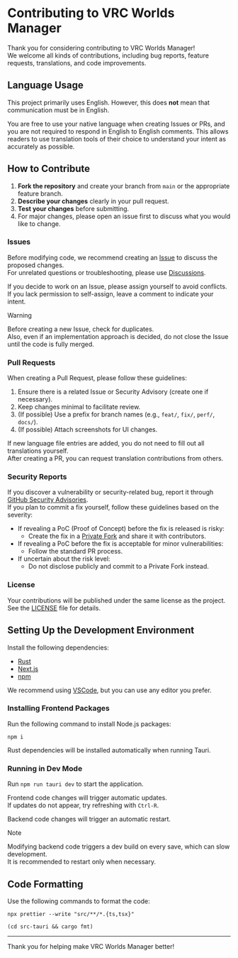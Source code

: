 # Contributing to VRC Worlds Manager

Thank you for considering contributing to VRC Worlds Manager!  
We welcome all kinds of contributions, including bug reports, feature requests, translations, and code improvements.

## Language Usage

This project primarily uses English.
However, this does **not** mean that communication must be in English.

You are free to use your native language when creating Issues or PRs, and you are not required to respond in English to English comments.
This allows readers to use translation tools of their choice to understand your intent as accurately as possible.

## How to Contribute

1. **Fork the repository** and create your branch from `main` or the appropriate feature branch.
2. **Describe your changes** clearly in your pull request.
3. **Test your changes** before submitting.
4. For major changes, please open an issue first to discuss what you would like to change.

### Issues

Before modifying code, we recommend creating an [Issue](https://github.com/Raifa21/vrc-worlds-manager-v2/issues) to discuss the proposed changes.  
For unrelated questions or troubleshooting, please use [Discussions](https://github.com/Raifa21/vrc-worlds-manager-v2/discussions).

If you decide to work on an Issue, please assign yourself to avoid conflicts.
If you lack permission to self-assign, leave a comment to indicate your intent.

> [!WARNING]
> Before creating a new Issue, check for duplicates.  
> Also, even if an implementation approach is decided, do not close the Issue until the code is fully merged.

### Pull Requests

When creating a Pull Request, please follow these guidelines:
1. Ensure there is a related Issue or Security Advisory (create one if necessary).
2. Keep changes minimal to facilitate review.
3. (If possible) Use a prefix for branch names (e.g., `feat/`, `fix/`, `perf/`, `docs/`).
4. (If possible) Attach screenshots for UI changes.

If new language file entries are added, you do not need to fill out all translations yourself.  
After creating a PR, you can request translation contributions from others.

### Security Reports

If you discover a vulnerability or security-related bug, report it through [GitHub Security Advisories](https://github.com/Raifa21/VRC-Worlds-Manager-v2/security/advisories/new).  
If you plan to commit a fix yourself, follow these guidelines based on the severity:
- If revealing a PoC (Proof of Concept) before the fix is released is risky:
  - Create the fix in a [Private Fork](https://docs.github.com/en/code-security/security-advisories/working-with-repository-security-advisories/collaborating-in-a-temporary-private-fork-to-resolve-a-repository-security-vulnerability) and share it with contributors.
- If revealing a PoC before the fix is acceptable for minor vulnerabilities:
  - Follow the standard PR process.
- If uncertain about the risk level:
  - Do not disclose publicly and commit to a Private Fork instead.

### License

Your contributions will be published under the same license as the project.  
See the [LICENSE](LICENSE) file for details.

## Setting Up the Development Environment

Install the following dependencies:

- [Rust](https://www.rust-lang.org/tools/install)
- [Next.js](hhttps://nextjs.org/docs/app/getting-started/installation)
- [npm](https://docs.npmjs.com/downloading-and-installing-node-js-and-npm)

We recommend using [VSCode](https://code.visualstudio.com/), but you can use any editor you prefer.

### Installing Frontend Packages

Run the following command to install Node.js packages:

```
npm i
```

Rust dependencies will be installed automatically when running Tauri.

### Running in Dev Mode

Run `npm run tauri dev` to start the application.

Frontend code changes will trigger automatic updates.  
If updates do not appear, try refreshing with `Ctrl-R`.

Backend code changes will trigger an automatic restart.

> [!NOTE]
> Modifying backend code triggers a dev build on every save, which can slow development.  
> It is recommended to restart only when necessary.

## Code Formatting

Use the following commands to format the code:
```
npx prettier --write "src/**/*.{ts,tsx}"

(cd src-tauri && cargo fmt)  
```

---

Thank you for helping make VRC Worlds Manager better!